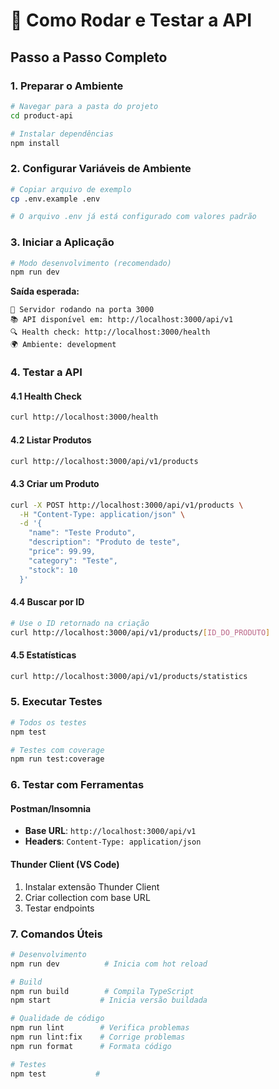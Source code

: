 # 🚀 Como Rodar e Testar a API

## Passo a Passo Completo

### 1. Preparar o Ambiente

```bash
# Navegar para a pasta do projeto
cd product-api

# Instalar dependências
npm install
```

### 2. Configurar Variáveis de Ambiente

```bash
# Copiar arquivo de exemplo
cp .env.example .env

# O arquivo .env já está configurado com valores padrão
```

### 3. Iniciar a Aplicação

```bash
# Modo desenvolvimento (recomendado)
npm run dev
```

**Saída esperada:**
```
🚀 Servidor rodando na porta 3000
📚 API disponível em: http://localhost:3000/api/v1
🔍 Health check: http://localhost:3000/health
🌍 Ambiente: development
```

### 4. Testar a API

#### 4.1 Health Check
```bash
curl http://localhost:3000/health
```

#### 4.2 Listar Produtos
```bash
curl http://localhost:3000/api/v1/products
```

#### 4.3 Criar um Produto
```bash
curl -X POST http://localhost:3000/api/v1/products \
  -H "Content-Type: application/json" \
  -d '{
    "name": "Teste Produto",
    "description": "Produto de teste",
    "price": 99.99,
    "category": "Teste",
    "stock": 10
  }'
```

#### 4.4 Buscar por ID
```bash
# Use o ID retornado na criação
curl http://localhost:3000/api/v1/products/[ID_DO_PRODUTO]
```

#### 4.5 Estatísticas
```bash
curl http://localhost:3000/api/v1/products/statistics
```

### 5. Executar Testes

```bash
# Todos os testes
npm test

# Testes com coverage
npm run test:coverage
```

### 6. Testar com Ferramentas

#### Postman/Insomnia
- **Base URL**: `http://localhost:3000/api/v1`
- **Headers**: `Content-Type: application/json`

#### Thunder Client (VS Code)
1. Instalar extensão Thunder Client
2. Criar collection com base URL
3. Testar endpoints

### 7. Comandos Úteis

```bash
# Desenvolvimento
npm run dev          # Inicia com hot reload

# Build
npm run build        # Compila TypeScript
npm start           # Inicia versão buildada

# Qualidade de código
npm run lint        # Verifica problemas
npm run lint:fix    # Corrige problemas
npm run format      # Formata código

# Testes
npm test           #